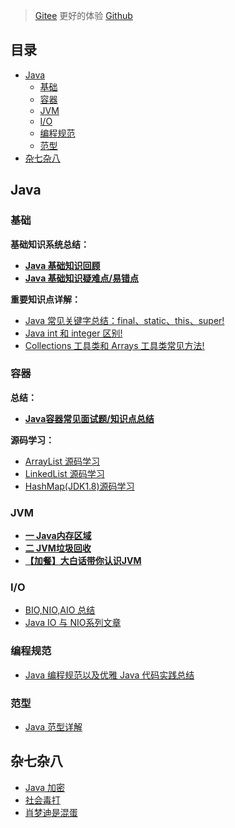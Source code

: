 >  [Gitee](https://wangxuejie9527.gitee.io)   更好的体验
>  [Github](https://wangxuejie9527.github.io) 
## 目录

- [Java](#java)
  - [基础](#基础)
  - [容器](#容器)
  - [JVM](#jvm)
  - [I/O](#io)
  - [编程规范](#编程规范)
  - [范型](#范型)
- [杂七杂八](#杂七杂八)

## Java

### 基础

**基础知识系统总结：**

* **[Java 基础知识回顾](docs/java/Java基础知识.md)**
* **[Java 基础知识疑难点/易错点](docs/java/Java疑难点.md)**


**重要知识点详解：**

- [Java 常见关键字总结：final、static、this、super!](docs/java/Basis/final、static、this、super.md)
- [Java int 和 integer 区别!](docs/java/Basis/int&integer.md)
- [Collections 工具类和 Arrays 工具类常见方法!](docs/java/Basis/Arrays,CollectionsCommonMethods.md)


### 容器

**总结：**

* **[Java容器常见面试题/知识点总结](docs/java/collection/Java集合框架常见面试题.md)**

**源码学习：**

* [ArrayList 源码学习](docs/java/collection/ArrayList.md)
* [LinkedList 源码学习](docs/java/collection/LinkedList.md)
* [HashMap(JDK1.8)源码学习](docs/java/collection/HashMap.md)

### JVM

* **[一 Java内存区域](docs/java/jvm/Java内存区域.md)**
* **[二 JVM垃圾回收](docs/java/jvm/JVM垃圾回收.md)**
* **[【加餐】大白话带你认识JVM](docs/java/jvm/[加餐]大白话带你认识JVM.md)**

### I/O

* [BIO,NIO,AIO 总结](docs/java/BIO-NIO-AIO.md)
* [Java IO 与 NIO系列文章](docs/java/Java%20IO与NIO.md)


### 编程规范

* [Java 编程规范以及优雅 Java 代码实践总结](docs/java/Java编程规范.md)

### 范型

* [Java 范型详解](docs/java/Java范型.md)


## 杂七杂八

* [Java 加密](docs/others/Java加密.md)
* [社会毒打](docs/others/社会毒打.md)
* [肖梦迪是混蛋](docs/others/肖梦迪是混蛋.md)



